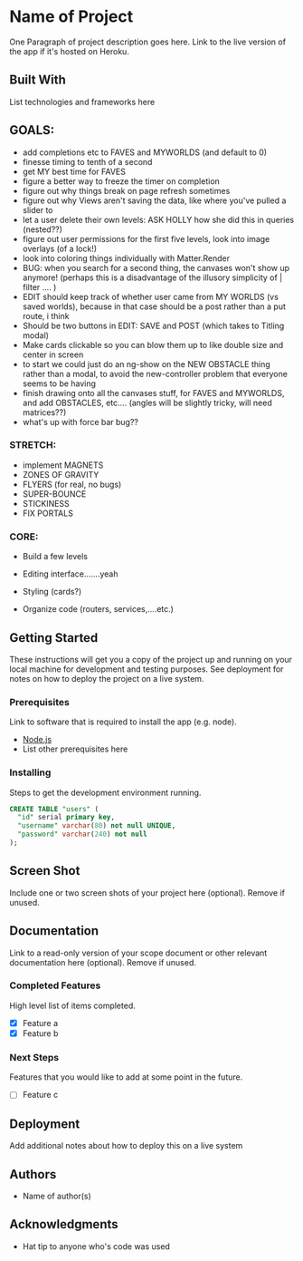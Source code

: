 # Name of Project

One Paragraph of project description goes here. Link to the live version of the app if it's hosted on Heroku.

## Built With

List technologies and frameworks here




## GOALS:

- add completions etc to FAVES and MYWORLDS (and default to 0)
- finesse timing to tenth of a second
- get MY best time for FAVES
- figure a better way to freeze the timer on completion
- figure out why things break on page refresh sometimes
- figure out why Views aren't saving the data, like where you've pulled a slider to
- let a user delete their own levels: ASK HOLLY how she did this in queries (nested??)
- figure out user permissions for the first five levels, look into image overlays (of a lock!)
- look into coloring things individually with Matter.Render
- BUG: when you search for a second thing, the canvases won't show up anymore! (perhaps this is a disadvantage of the illusory simplicity of | filter .... )
- EDIT should keep track of whether user came from MY WORLDS (vs saved worlds), because in that case should be a post rather than a put route, i think
- Should be two buttons in EDIT: SAVE and POST (which takes to Titling modal)
- Make cards clickable so you can blow them up to like double size and center in screen
- to start we could just do an ng-show on the NEW OBSTACLE thing rather than a modal, to avoid the new-controller problem that everyone seems to be having
- finish drawing onto all the canvases stuff, for FAVES and MYWORLDS, and add OBSTACLES, etc.... (angles will be slightly tricky, will need matrices??)
- what's up with force bar bug??




### STRETCH:
- implement MAGNETS
- ZONES OF GRAVITY
- FLYERS (for real, no bugs)
- SUPER-BOUNCE
- STICKINESS
- FIX PORTALS

### CORE:
- Build a few levels

- Editing interface.......yeah

- Styling (cards?)

- Organize code (routers, services,....etc.)





## Getting Started

These instructions will get you a copy of the project up and running on your local machine for development and testing purposes. See deployment for notes on how to deploy the project on a live system.

### Prerequisites

Link to software that is required to install the app (e.g. node).

- [Node.js](https://nodejs.org/en/)
- List other prerequisites here


### Installing

Steps to get the development environment running.

```sql
CREATE TABLE "users" (
  "id" serial primary key,
  "username" varchar(80) not null UNIQUE,
  "password" varchar(240) not null
);
```

## Screen Shot

Include one or two screen shots of your project here (optional). Remove if unused.

## Documentation

Link to a read-only version of your scope document or other relevant documentation here (optional). Remove if unused.

### Completed Features

High level list of items completed.

- [x] Feature a
- [x] Feature b

### Next Steps

Features that you would like to add at some point in the future.

- [ ] Feature c

## Deployment

Add additional notes about how to deploy this on a live system

## Authors

* Name of author(s)


## Acknowledgments

* Hat tip to anyone who's code was used
